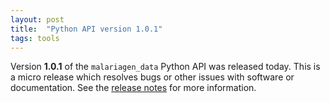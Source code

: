 ```yaml
---
layout: post
title:  "Python API version 1.0.1"
tags: tools
---
```


Version <strong>1.0.1</strong> of the `malariagen_data` Python API was
released today. This is a micro release which resolves bugs or other
issues with software or documentation. See the [release
notes](https://github.com/malariagen/malariagen-data-python/releases/tag/v1.0.1)
for more information.
